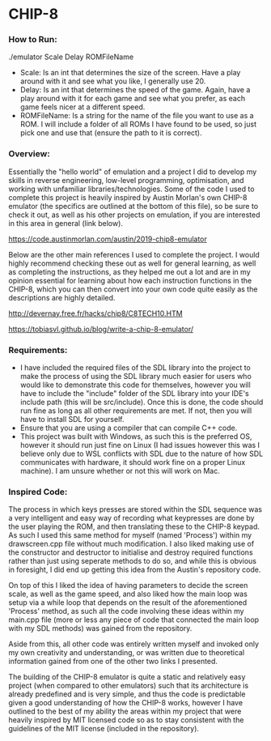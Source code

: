 # CHIP-8
### How to Run:
./emulator Scale Delay ROMFileName
- Scale: Is an int that determines the size of the screen. Have a play around with it and see what you like, I generally use 20.
- Delay: Is an int that determines the speed of the game. Again, have a play around with it for each game and see what you prefer, as each game feels nicer at a different speed.
- ROMFileName: Is a string for the name of the file you want to use as a ROM. I will include a folder of all ROMs I have found to be used, so just pick one and use that (ensure the path to it is correct).

### Overview:
Essentially the "hello world" of emulation and a project I did to develop my skills in reverse engineering, low-level programming, optimisation, and working with unfamiliar libraries/technologies. Some of the code I used to complete this project is heavily inspired by Austin Morlan's own CHIP-8 emulator (the specifics are outlined at the bottom of this file), so be sure to check it out, as well as his other projects on emulation, if you are interested in this area in general (link below).

https://code.austinmorlan.com/austin/2019-chip8-emulator

Below are the other main references I used to complete the project. I would highly recommend checking these out as well for general learning, as well as completing the instructions, as they helped me out a lot and are in my opinion essential for learning about how each instruction functions in the CHIP-8, which you can then convert into your own code quite easily as the descriptions are highly detailed.

http://devernay.free.fr/hacks/chip8/C8TECH10.HTM

https://tobiasvl.github.io/blog/write-a-chip-8-emulator/

### Requirements:
- I have included the required files of the SDL library into the project to make the process of using the SDL library much easier for users who would like to demonstrate this code for themselves, however you will have to include the "include" folder of the SDL library into your IDE's include path (this will be src/include). Once this is done, the code should run fine as long as all other requirements are met. If not, then you will have to install SDL for yourself.
- Ensure that you are using a compiler that can compile C++ code.
- This project was built with Windows, as such this is the preferred OS, however it should run just fine on Linux (I had issues however this was I believe only due to WSL conflicts with SDL due to the nature of how SDL communicates with hardware, it should work fine on a proper Linux machine). I am unsure whether or not this will work on Mac.

### Inspired Code:
The process in which keys presses are stored within the SDL sequence was a very intelligent and easy way of recording what keypresses are done by the user playing the ROM, and then translating these to the CHIP-8 keypad. As such I used this same method for myself (named 'Process') within my drawscreen.cpp file without much modification. I also liked making use of the constructor and destructor to initialise and destroy required functions rather than just using seperate methods to do so, and while this is obvious in foresight, I did end up getting this idea from the Austin's repository code.

On top of this I liked the idea of having parameters to decide the screen scale, as well as the game speed, and also liked how the main loop was setup via a while loop that depends on the result of the aforementioned 'Process' method, as such all the code involving these ideas within my main.cpp file (more or less any piece of code that connected the main loop with my SDL methods) was gained from the repository.

Aside from this, all other code was entirely written myself and invoked only my own creativity and understanding, or was written due to theoretical information gained from one of the other two links I presented.

The building of the CHIP-8 emulator is quite a static and relatively easy project (when compared to other emulators) such that its architecture is already predefined and is very simple, and thus the code is predictable given a good understanding of how the CHIP-8 works, however I have outlined to the best of my ability the areas within my project that were heavily inspired by MIT licensed code so as to stay consistent with the guidelines of the MIT license (included in the repository).
